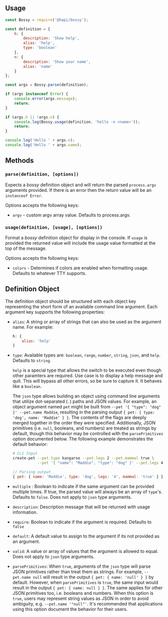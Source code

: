 
## Usage

```js
const Bossy = require('@hapi/bossy');

const definition = {
    h: {
        description: 'Show help',
        alias: 'help',
        type: 'boolean'
    },
    n: {
        description: 'Show your name',
        alias: 'name'
    }
};

const args = Bossy.parse(definition);

if (args instanceof Error) {
    console.error(args.message);
    return;
}

if (args.h || !args.n) {
    console.log(Bossy.usage(definition, 'hello -n <name>'));
    return;
}

console.log('Hello ' + args.n);
console.log('Hello ' + args.name);
```

## Methods

### `parse(definition, [options])`

Expects a *bossy* definition object and will return the parsed `process.argv` arguments provided.  If there is an error
then the return value will be an `instanceof Error`.

Options accepts the following keys:
* `argv` - custom argv array value.  Defaults to process.argv.

### `usage(definition, [usage], [options])`

Format a  *bossy* definition object for display in the console.  If `usage` is provided the returned value will
include the usage value formatted at the top of the message.

Options accepts the following keys:
* `colors` - Determines if colors are enabled when formatting usage.  Defaults to whatever TTY supports.


## Definition Object

The definition object should be structured with each object key representing the short form of an available command
line argument.  Each argument key supports the following properties:

* `alias`: A string or array of strings that can also be used as the argument name.  For example:

    ```js
    h: {
        alias: 'help'
    }
    ```

* `type`: Available types are: `boolean`, `range`, `number`, `string`, `json`, and `help`.  Defaults to `string`.

    `help` is a special type that allows the switch to be executed even though
    other paramters are required. Use case is to display a help message and
    quit. This will bypass all other errors, so be sure to capture it. It
    behaves like a `boolean`.

    The `json` type allows building an object using command line arguments that utilize
    dot-separated (`.`) paths and JSON values. For example, an object argument named
    `pet` might be built from `--pet '{ "type": "dog" }' --pet.name Maddie`, resulting in
    the parsing output `{ pet: { type: 'dog', name: 'Maddie' } }`.  The contents of the
    flags are deeply merged together in the order they were specified.  Additionally,
    JSON primitives (i.e. `null`, booleans, and numbers) are treated as strings by default,
    though this behavior may be controlled with the `parsePrimitives` option documented
    below.  The following example demonstrates the default behavior:

    ```sh
    # CLI Input
    create-pet --pet.type kangaroo --pet.legs 2 --pet.mammal true \
               --pet '{ "name": "Maddie", "type": "dog" }' --pet.legs 4
    ```
    ```js
    // Parsing output
    { pet: { name: 'Maddie', type: 'dog', legs: '4', mammal: 'true' } }
    ```

* `multiple` : Boolean to indicate if the same argument can be provided multiple times. If true, the parsed value
will always be an array of `type`'s. Defaults to `false`. Does not apply to `json` type arguments.

* `description`: Description message that will be returned with usage information.

* `require`: Boolean to indicate if the argument is required.  Defaults to `false`

* `default`: A default value to assign to the argument if its not provided as an argument.

* `valid`: A value or array of values that the argument is allowed to equal. Does not apply to `json` type arguments.

* `parsePrimitives`: When `true`, arguments of the `json` type will parse JSON primitives rather than treat them as strings.  For example, `--pet.name null` will result in the output `{ pet: { name: 'null' } }` by default.  However, when `parsePrimitives` is `true`, the same input would result in the output `{ pet: { name: null } }`.  The same applies for other JSON primitives too, i.e. booleans and numbers.  When this option is `true`, users may represent string values as JSON in order to avoid ambiguity, e.g. `--pet.name '"null"'`.  It's recommended that applications using this option document the behavior for their users.

